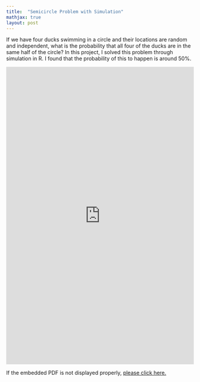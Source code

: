 ```yaml
---
title:  "Semicircle Problem with Simulation"
mathjax: true
layout: post
---
```


If we have four ducks swimming in a circle and their locations are random and independent, what is the probability that all four of the ducks are in the same half of the circle? In this project, I solved this problem through simulation in R. I found that the probability of this to happen is around 50%.
<!-- readmore -->

<embed src="https://zehuiyin.github.io/Semicircle_problem.pdf" width="100%" height="800px" />
<p style="text-align: left;">If the embedded PDF is not displayed properly, <a href="https://zehuiyin.github.io/Semicircle_problem.pdf" target="_blank">please click here.</a></p>
